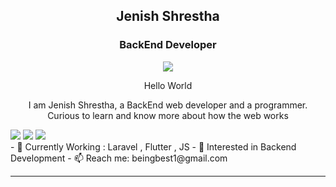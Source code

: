 

<h2 align="center">Jenish Shrestha</h2>
<h3 align="center"> BackEnd Developer </h3>
  <p align="center">
<img src="https://user-images.githubusercontent.com/74038190/225813708-98b745f2-7d22-48cf-9150-083f1b00d6c9.gif"/>

    
  </p>
<p align="center">Hello World </p>
<p align="center"> I am Jenish Shrestha, a BackEnd web developer and a programmer.<br>Curious to learn and know more about how the web works </p>
<div class="image-container">
        <img src="https://user-images.githubusercontent.com/74038190/212257454-16e3712e-945a-4ca2-b238-408ad0bf87e6.gif"/>
        <img src="https://user-images.githubusercontent.com/74038190/212257468-1e9a91f1-b626-4baa-b15d-5c385dfa7ed2.gif"/>
        <img src="https://user-images.githubusercontent.com/74038190/212257465-7ce8d493-cac5-494e-982a-5a9deb852c4b.gif"/>
</div>
- 🌱 Currently Working : Laravel , Flutter , JS 
- 🤔 Interested in Backend Development
- 📫 Reach me: beingbest1@gmail.com
<hr/>

